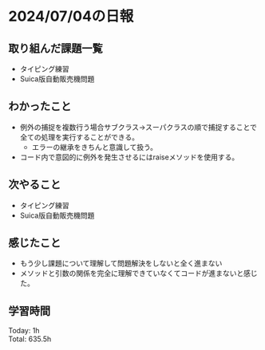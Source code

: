 # 2024/07/04の日報
## 取り組んだ課題一覧
* タイピング練習
* Suica版自動販売機問題
## わかったこと
* 例外の捕捉を複数行う場合サブクラス→スーパクラスの順で捕捉することで全ての処理を実行することができる。
  *  エラーの継承をきちんと意識して扱う。
* コード内で意図的に例外を発生させるにはraiseメソッドを使用する。  
## 次やること
* タイピング練習
* Suica版自動販売機問題
## 感じたこと
* もう少し課題について理解して問題解決をしないと全く進まない
* メソッドと引数の関係を完全に理解できていなくてコードが進まないと感じた。
## 学習時間
Today: 1h<br>
Total: 635.5h

